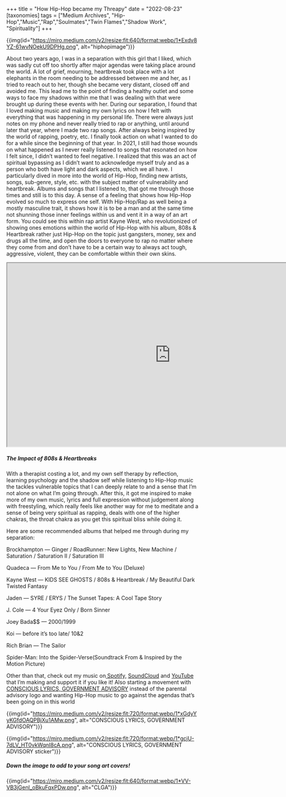 +++
title = "How Hip-Hop became my Threapy"
date = "2022-08-23"
[taxonomies]
tags = ["Medium Archives", "Hip-Hop","Music","Rap","Soulmates","Twin Flames","Shadow Work", "Spirituality"]
+++

{{img(id="https://miro.medium.com/v2/resize:fit:640/format:webp/1*Exdv8YZ-61wvNOekU9DPHg.png", alt="hiphopimage")}}

About two years ago, I was in a separation with this girl that I liked, which was sadly cut off too shortly after major agendas were taking place around the world. A lot of grief, mourning, heartbreak took place with a lot elephants in the room needing to be addressed between me and her, as I tried to reach out to her, though she became very distant, closed off and avoided me. This lead me to the point of finding a healthy outlet and some ways to face my shadows within me that I was dealing with that were brought up during these events with her. During our separation, I found that I loved making music and making my own lyrics on how I felt with everything that was happening in my personal life. There were always just notes on my phone and never really tried to rap or anything, until around later that year, where I made two rap songs. After always being inspired by the world of rapping, poetry, etc. I finally took action on what I wanted to do for a while since the beginning of that year. In 2021, I still had those wounds on what happened as I never really listened to songs that resonated on how I felt since, I didn’t wanted to feel negative. I realized that this was an act of spiritual bypassing as I didn’t want to acknowledge myself truly and as a person who both have light and dark aspects, which we all have. I particularly dived in more into the world of Hip-Hop, finding new artists, songs, sub-genre, style, etc. with the subject matter of vulnerability and heartbreak. Albums and songs that I listened to, that got me through those times and still is to this day. A sense of a feeling that shows how Hip-Hop evolved so much to express one self. With Hip-Hop/Rap as well being a mostly masculine trait, it shows how it is to be a man and at the same time not shunning those inner feelings within us and vent it in a way of an art form. You could see this within rap artist Kayne West, who revolutionized of showing ones emotions within the world of Hip-Hop with his album, 808s & Heartbreak rather just Hip-Hop on the topic just gangsters, money, sex and drugs all the time, and open the doors to everyone to rap no matter where they come from and don’t have to be a certain way to always act tough, aggressive, violent, they can be comfortable within their own skins. 
<iframe width="854" height="480"
src="https://www.youtube.com/watch?v=J_CT8dy2mlc&t=766s"> </iframe>
<h5>The Impact of 808s & Heartbreaks</h5>

With a therapist costing a lot, and my own self therapy by reflection, learning psychology and the shadow self while listening to Hip-Hop music the tackles vulnerable topics that I can deeply relate to and a sense that I’m not alone on what I’m going through. After this, it got me inspired to make more of my own music, lyrics and full expression without judgement along with freestyling, which really feels like another way for me to meditate and a sense of being very spiritual as rapping, deals with one of the higher chakras, the throat chakra as you get this spiritual bliss while doing it.

Here are some recommended albums that helped me through during my separation:

Brockhampton — Ginger / RoadRunner: New Lights, New Machine / Saturation / Saturation II / Saturation III

Quadeca — From Me to You / From Me to You (Deluxe)

Kayne West — KIDS SEE GHOSTS / 808s & Heartbreak / My Beautiful Dark Twisted Fantasy

Jaden — SYRE / ERYS / The Sunset Tapes: A Cool Tape Story

J. Cole — 4 Your Eyez Only / Born Sinner

Joey Bada$$ — 2000/1999

Koi — before it’s too late/ 10&2

Rich Brian — The Sailor

Spider-Man: Into the Spider-Verse(Soundtrack From & Inspired by the Motion Picture)

Other than that, check out my music on<a href="https://open.spotify.com/artist/1ojpTukPyY4MaB7tseXdtQ"> Spotify,</a> <a href="https://www.soundcloud.com/PhantomBroken">SoundCloud</a> and <a href="https://www.youtube.com/@PhantomBroken"> YouTube</a> that I’m making and support it if you like it! Also starting a movement with [CONSCIOUS LYRICS, GOVERNMENT ADVISORY](./clga) instead of the parental advisory logo and wanting Hip-Hop music to go against the agendas that’s been going on in this world

{{img(id="https://miro.medium.com/v2/resize:fit:720/format:webp/1*xGdyYyKGfdOAQPBjXu1AMw.png", alt="CONSCIOUS LYRICS, GOVERNMENT ADVISORY")}}

{{img(id="https://miro.medium.com/v2/resize:fit:720/format:webp/1*gcjU-7dLV_HT0vkWqnI8cA.png", alt="CONSCIOUS LYRICS, GOVERNMENT ADVISORY sticker")}}

<h5>Down the image to add to your song art covers!</h5>

{{img(id="https://miro.medium.com/v2/resize:fit:640/format:webp/1*VV-VB3jGenl_oBkuFqxPDw.png", alt="CLGA")}}
